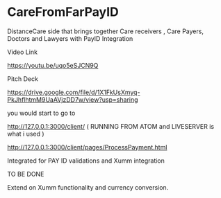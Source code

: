 # CareFromFarPayID
DistanceCare side that brings together Care receivers , Care Payers, Doctors and Lawyers with PayID Integration


Video Link

https://youtu.be/uqo5eSJCN9Q

Pitch Deck

https://drive.google.com/file/d/1X1FkUsXmyq-PkJhflhtmM9UaAVjzDD7w/view?usp=sharing




you would start to go to 

http://127.0.0.1:3000/client/ ( RUNNING FROM ATOM and LIVESERVER is what i used ) 

http://127.0.0.1:3000/client/pages/ProcessPayment.html


Integrated for PAY ID validations and Xumm integration


TO BE DONE 

Extend on Xumm functionality and currency conversion. 








